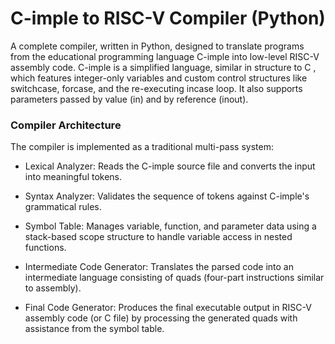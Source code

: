 # **C-imple to RISC-V Compiler (Python)**

A complete compiler, written in Python, designed to translate programs from the educational programming language C-imple into low-level RISC-V assembly code. C-imple is a simplified language, similar in structure to C , which features integer-only variables and custom control structures like switchcase, forcase, and the re-executing incase loop. It also supports parameters passed by value (in) and by reference (inout).

### **Compiler Architecture**

The compiler is implemented as a traditional multi-pass system:

- Lexical Analyzer: Reads the C-imple source file and converts the input into meaningful tokens.

- Syntax Analyzer: Validates the sequence of tokens against C-imple's grammatical rules.

- Symbol Table: Manages variable, function, and parameter data using a stack-based scope structure to handle variable access in nested functions.

-	Intermediate Code Generator: Translates the parsed code into an intermediate language consisting of quads (four-part instructions similar to assembly).

-	Final Code Generator: Produces the final executable output in RISC-V assembly code (or C file) by processing the generated quads with assistance from the symbol table.
